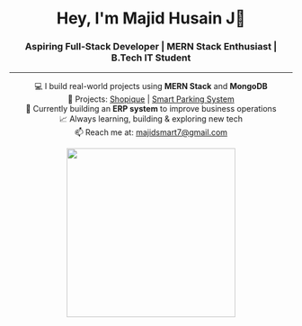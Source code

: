 <h1 align="center">Hey, I'm Majid Husain J👋</h1>
<h3 align="center">Aspiring Full-Stack Developer | MERN Stack Enthusiast | B.Tech IT Student</h3>

---

<p align="center">
  💻 I build real-world projects using <b>MERN Stack</b> and <b>MongoDB</b> <br>
  🚀 Projects: <a href="https://shopique-iota.vercel.app">Shopique</a> | <a href="https://namma-spot.vercel.app">Smart Parking System</a> <br>
  🎯 Currently building an <b>ERP system</b> to improve business operations <br>
  📈 Always learning, building & exploring new tech <br>
  📫 Reach me at: <a href="mailto:majidsmart7@gmail.com">majidsmart7@gmail.com</a>
</p>

<p align="center">
  <img src="https://media.giphy.com/media/qgQUggAC3Pfv687qPC/giphy.gif" width="300" />
</p>

